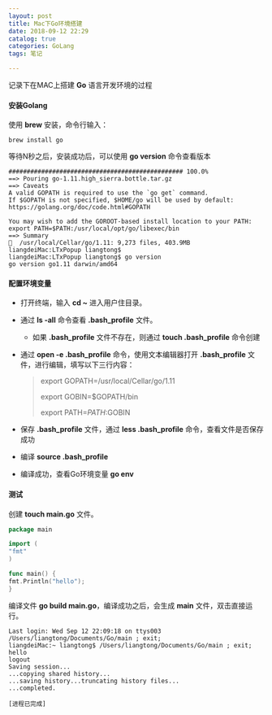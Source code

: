 ```yaml
---
layout: post
title: Mac下Go环境搭建
date: 2018-09-12 22:29
catalog: true
categories: GoLang
tags: 笔记

---
```


记录下在MAC上搭建 **Go** 语言开发环境的过程



#### 安装Golang

使用 **brew** 安装，命令行输入：

```base
brew install go
```

等待N秒之后，安装成功后，可以使用 **go version** 命令查看版本

```base
################################################ 100.0%
==> Pouring go-1.11.high_sierra.bottle.tar.gz
==> Caveats
A valid GOPATH is required to use the `go get` command.
If $GOPATH is not specified, $HOME/go will be used by default:
https://golang.org/doc/code.html#GOPATH

You may wish to add the GOROOT-based install location to your PATH:
export PATH=$PATH:/usr/local/opt/go/libexec/bin
==> Summary
🍺  /usr/local/Cellar/go/1.11: 9,273 files, 403.9MB
liangdeiMac:LTxPopup liangtong$ 
liangdeiMac:LTxPopup liangtong$ go version
go version go1.11 darwin/amd64
```

#### 配置环境变量

 + 打开终端，输入 **cd ~** 进入用户住目录。

 + 通过 **ls -all** 命令查看 **.bash_profile** 文件。

    + 如果 **.bash_profile** 文件不存在，则通过 **touch .bash_profile** 命令创建

 + 通过 **open -e .bash_profile** 命令，使用文本编辑器打开 **.bash_profile** 文件，进行编辑，填写以下三行内容：

     > export GOPATH=/usr/local/Cellar/go/1.11
     >
     > export GOBIN=$GOPATH/bin  
     >
     > export PATH=$PATH:$GOBIN

 + 保存 **.bash_profile** 文件，通过 **less .bash_profile** 命令，查看文件是否保存成功

 + 编译 **source .bash_profile** 

 + 编译成功，查看Go环境变量 **go env** 

#### 测试

创建 **touch main.go** 文件。

```go
package main

import (
"fmt"
)

func main() {
fmt.Println("hello");
}
```

编译文件 **go build main.go**，编译成功之后，会生成 **main** 文件，双击直接运行。

```console
Last login: Wed Sep 12 22:09:18 on ttys003
/Users/liangtong/Documents/Go/main ; exit;
liangdeiMac:~ liangtong$ /Users/liangtong/Documents/Go/main ; exit;
hello
logout
Saving session...
...copying shared history...
...saving history...truncating history files...
...completed.

[进程已完成]
```

